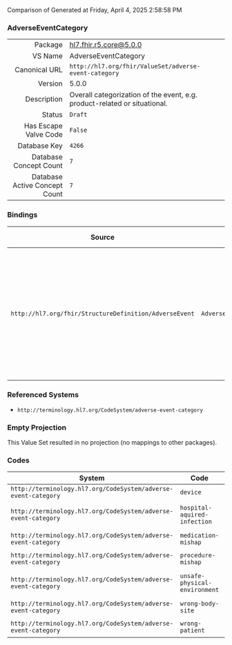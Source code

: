 Comparison of 
Generated at Friday, April 4, 2025 2:58:58 PM

### AdverseEventCategory

|      |     |
| ---: | --- |
| Package | hl7.fhir.r5.core@5.0.0 |
| VS Name | AdverseEventCategory |
| Canonical URL | `http://hl7.org/fhir/ValueSet/adverse-event-category` |
| Version | 5.0.0 |
| Description | Overall categorization of the event, e.g. product-related or situational. |
| Status | `Draft` |
| Has Escape Valve Code | `False` |
| Database Key | `4266` |
| Database Concept Count | `7` |
| Database Active Concept Count | `7` |
### Bindings

| Source | Element | Binding | Strength | Element Short |
| ------ | ------- | ------- | -------- | ------------- |
| `http://hl7.org/fhir/StructureDefinition/AdverseEvent` | `AdverseEvent.category` | `http://hl7.org/fhir/ValueSet/adverse-event-category` | `Example` | wrong-patient \| procedure-mishap \| medication-mishap \| device \| unsafe-physical-environment \| hospital-aquired-infection \| wrong-body-site |

### Referenced Systems

* `http://terminology.hl7.org/CodeSystem/adverse-event-category`
### Empty Projection

This Value Set resulted in no projection (no mappings to other packages).

### Codes

| System | Code | Display |
| ------ | ---- | ------- |
| `http://terminology.hl7.org/CodeSystem/adverse-event-category` | `device` | Device |
| `http://terminology.hl7.org/CodeSystem/adverse-event-category` | `hospital-aquired-infection` | Hospital Acquired Infection |
| `http://terminology.hl7.org/CodeSystem/adverse-event-category` | `medication-mishap` | Medication Mishap |
| `http://terminology.hl7.org/CodeSystem/adverse-event-category` | `procedure-mishap` | Procedure Mishap |
| `http://terminology.hl7.org/CodeSystem/adverse-event-category` | `unsafe-physical-environment` | Unsafe Physical Environment |
| `http://terminology.hl7.org/CodeSystem/adverse-event-category` | `wrong-body-site` | Wrong Body Site |
| `http://terminology.hl7.org/CodeSystem/adverse-event-category` | `wrong-patient` | Wrong Patient |
